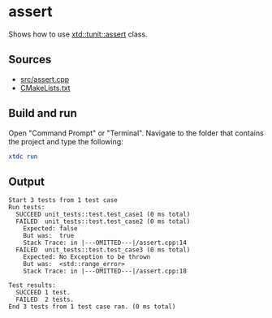 # assert

Shows how to use [xtd::tunit::assert](https://gammasoft71.github.io/xtd/reference_guides/latest/classxtd_1_1tunit_1_1assert.html) class.

## Sources

* [src/assert.cpp](src/assert.cpp)
* [CMakeLists.txt](CMakeLists.txt)

## Build and run

Open "Command Prompt" or "Terminal". Navigate to the folder that contains the project and type the following:

```cmake
xtdc run
```

## Output

```
Start 3 tests from 1 test case
Run tests:
  SUCCEED unit_tests::test.test_case1 (0 ms total)
  FAILED  unit_tests::test.test_case2 (0 ms total)
    Expected: false
    But was:  true
    Stack Trace: in |---OMITTED---|/assert.cpp:14
  FAILED  unit_tests::test.test_case3 (0 ms total)
    Expected: No Exception to be thrown
    But was:  <std::range_error>
    Stack Trace: in |---OMITTED---|/assert.cpp:18

Test results:
  SUCCEED 1 test.
  FAILED  2 tests.
End 3 tests from 1 test case ran. (0 ms total)
```
